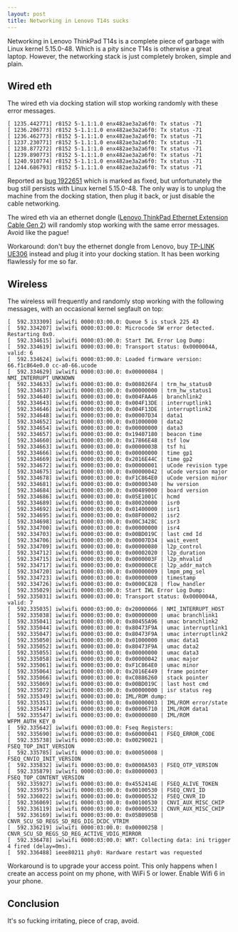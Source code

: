 ```yaml
---
layout: post
title: Networking in Lenovo T14s sucks
---
```


Networking in Lenovo ThinkPad T14s is a complete piece of garbage with
Linux kernel 5.15.0-48.
Which is a pity since T14s is otherwise a great laptop. However, the networking stack
is just completely broken, simple and plain.

## Wired eth

The wired eth via docking station will stop working randomly with these error messages.

```
[ 1235.442771] r8152 5-1.1:1.0 enx482ae3a2a6f0: Tx status -71
[ 1236.206773] r8152 5-1.1:1.0 enx482ae3a2a6f0: Tx status -71
[ 1236.462773] r8152 5-1.1:1.0 enx482ae3a2a6f0: Tx status -71
[ 1237.230771] r8152 5-1.1:1.0 enx482ae3a2a6f0: Tx status -71
[ 1238.877272] r8152 5-1.1:1.0 enx482ae3a2a6f0: Tx status -71
[ 1239.890773] r8152 5-1.1:1.0 enx482ae3a2a6f0: Tx status -71
[ 1240.910774] r8152 5-1.1:1.0 enx482ae3a2a6f0: Tx status -71
[ 1244.686793] r8152 5-1.1:1.0 enx482ae3a2a6f0: Tx status -71
```

Reported as [bug 1922651](https://bugs.launchpad.net/ubuntu/+source/linux/+bug/1922651) which is marked as fixed,
but unfortunately the bug still persists with Linux kernel 5.15.0-48. The only way
is to unplug the machine from the docking station, then plug it back, or just disable the cable networking.

The wired eth via an ethernet dongle ([Lenovo ThinkPad Ethernet Extension Cable Gen 2](https://www.verkkokauppa.com/fi/product/468930/Lenovo-ThinkPad-Ethernet-Extension-Cable-Gen-2))
will randomly stop working with the same error messages. Avoid like the pague!

Workaround: don't buy the ethernet dongle from Lenovo, buy [TP-LINK UE306](https://www.verkkokauppa.com/fi/product/743296/TP-LINK-UE306-USB-3-0-Gigabit-Ethernet-verkkokortti)
instead and plug it into your docking station. It has been working flawlessly for me so far.

## Wireless

The wireless will frequently and randomly stop working with the following messages, with an occasional kernel segfault on top:

```
[  592.333309] iwlwifi 0000:03:00.0: Queue 5 is stuck 225 43
[  592.334207] iwlwifi 0000:03:00.0: Microcode SW error detected. Restarting 0x0.
[  592.334615] iwlwifi 0000:03:00.0: Start IWL Error Log Dump:
[  592.334619] iwlwifi 0000:03:00.0: Transport status: 0x0000004A, valid: 6
[  592.334624] iwlwifi 0000:03:00.0: Loaded firmware version: 66.f1c864e0.0 cc-a0-66.ucode
[  592.334629] iwlwifi 0000:03:00.0: 0x00000084 | NMI_INTERRUPT_UNKNOWN       
[  592.334633] iwlwifi 0000:03:00.0: 0x008026F4 | trm_hw_status0
[  592.334637] iwlwifi 0000:03:00.0: 0x00000000 | trm_hw_status1
[  592.334640] iwlwifi 0000:03:00.0: 0x004FAA46 | branchlink2
[  592.334643] iwlwifi 0000:03:00.0: 0x004F13DE | interruptlink1
[  592.334646] iwlwifi 0000:03:00.0: 0x004F13DE | interruptlink2
[  592.334648] iwlwifi 0000:03:00.0: 0x00007D34 | data1
[  592.334652] iwlwifi 0000:03:00.0: 0x01000000 | data2
[  592.334654] iwlwifi 0000:03:00.0: 0x00000000 | data3
[  592.334657] iwlwifi 0000:03:00.0: 0x19407180 | beacon time
[  592.334660] iwlwifi 0000:03:00.0: 0x17866E48 | tsf low
[  592.334663] iwlwifi 0000:03:00.0: 0x0000003B | tsf hi
[  592.334666] iwlwifi 0000:03:00.0: 0x00000000 | time gp1
[  592.334669] iwlwifi 0000:03:00.0: 0x2016E44C | time gp2
[  592.334672] iwlwifi 0000:03:00.0: 0x00000001 | uCode revision type
[  592.334675] iwlwifi 0000:03:00.0: 0x00000042 | uCode version major
[  592.334678] iwlwifi 0000:03:00.0: 0xF1C864E0 | uCode version minor
[  592.334681] iwlwifi 0000:03:00.0: 0x00000340 | hw version
[  592.334684] iwlwifi 0000:03:00.0: 0x00489000 | board version
[  592.334686] iwlwifi 0000:03:00.0: 0x05E1001C | hcmd
[  592.334689] iwlwifi 0000:03:00.0: 0x80020000 | isr0
[  592.334692] iwlwifi 0000:03:00.0: 0x01400000 | isr1
[  592.334695] iwlwifi 0000:03:00.0: 0x08F00002 | isr2
[  592.334698] iwlwifi 0000:03:00.0: 0x00C3428C | isr3
[  592.334700] iwlwifi 0000:03:00.0: 0x00000000 | isr4
[  592.334703] iwlwifi 0000:03:00.0: 0x00BD019C | last cmd Id
[  592.334706] iwlwifi 0000:03:00.0: 0x00007D34 | wait_event
[  592.334709] iwlwifi 0000:03:00.0: 0x00000080 | l2p_control
[  592.334712] iwlwifi 0000:03:00.0: 0x00002020 | l2p_duration
[  592.334715] iwlwifi 0000:03:00.0: 0x0000003F | l2p_mhvalid
[  592.334717] iwlwifi 0000:03:00.0: 0x000000CE | l2p_addr_match
[  592.334720] iwlwifi 0000:03:00.0: 0x00000009 | lmpm_pmg_sel
[  592.334723] iwlwifi 0000:03:00.0: 0x00000000 | timestamp
[  592.334726] iwlwifi 0000:03:00.0: 0x0000C828 | flow_handler
[  592.335029] iwlwifi 0000:03:00.0: Start IWL Error Log Dump:
[  592.335031] iwlwifi 0000:03:00.0: Transport status: 0x0000004A, valid: 7
[  592.335035] iwlwifi 0000:03:00.0: 0x20000066 | NMI_INTERRUPT_HOST
[  592.335038] iwlwifi 0000:03:00.0: 0x00000000 | umac branchlink1
[  592.335041] iwlwifi 0000:03:00.0: 0x80455A96 | umac branchlink2
[  592.335044] iwlwifi 0000:03:00.0: 0x80473F9A | umac interruptlink1
[  592.335047] iwlwifi 0000:03:00.0: 0x80473F9A | umac interruptlink2
[  592.335050] iwlwifi 0000:03:00.0: 0x01000000 | umac data1
[  592.335052] iwlwifi 0000:03:00.0: 0x80473F9A | umac data2
[  592.335055] iwlwifi 0000:03:00.0: 0x00000000 | umac data3
[  592.335058] iwlwifi 0000:03:00.0: 0x00000042 | umac major
[  592.335061] iwlwifi 0000:03:00.0: 0xF1C864E0 | umac minor
[  592.335064] iwlwifi 0000:03:00.0: 0x2016E449 | frame pointer
[  592.335066] iwlwifi 0000:03:00.0: 0xC0886260 | stack pointer
[  592.335069] iwlwifi 0000:03:00.0: 0x00BD019C | last host cmd
[  592.335072] iwlwifi 0000:03:00.0: 0x00000000 | isr status reg
[  592.335349] iwlwifi 0000:03:00.0: IML/ROM dump:
[  592.335351] iwlwifi 0000:03:00.0: 0x00000003 | IML/ROM error/state
[  592.335447] iwlwifi 0000:03:00.0: 0x00006710 | IML/ROM data1
[  592.335547] iwlwifi 0000:03:00.0: 0x00000080 | IML/ROM WFPM_AUTH_KEY_0
[  592.335642] iwlwifi 0000:03:00.0: Fseq Registers:
[  592.335690] iwlwifi 0000:03:00.0: 0x60000041 | FSEQ_ERROR_CODE
[  592.335738] iwlwifi 0000:03:00.0: 0x00290021 | FSEQ_TOP_INIT_VERSION
[  592.335785] iwlwifi 0000:03:00.0: 0x00050008 | FSEQ_CNVIO_INIT_VERSION
[  592.335832] iwlwifi 0000:03:00.0: 0x0000A503 | FSEQ_OTP_VERSION
[  592.335879] iwlwifi 0000:03:00.0: 0x80000003 | FSEQ_TOP_CONTENT_VERSION
[  592.335927] iwlwifi 0000:03:00.0: 0x4552414E | FSEQ_ALIVE_TOKEN
[  592.335975] iwlwifi 0000:03:00.0: 0x00100530 | FSEQ_CNVI_ID
[  592.336022] iwlwifi 0000:03:00.0: 0x00000532 | FSEQ_CNVR_ID
[  592.336069] iwlwifi 0000:03:00.0: 0x00100530 | CNVI_AUX_MISC_CHIP
[  592.336119] iwlwifi 0000:03:00.0: 0x00000532 | CNVR_AUX_MISC_CHIP
[  592.336169] iwlwifi 0000:03:00.0: 0x05B0905B | CNVR_SCU_SD_REGS_SD_REG_DIG_DCDC_VTRIM
[  592.336219] iwlwifi 0000:03:00.0: 0x0000025B | CNVR_SCU_SD_REGS_SD_REG_ACTIVE_VDIG_MIRROR
[  592.336478] iwlwifi 0000:03:00.0: WRT: Collecting data: ini trigger 4 fired (delay=0ms).
[  592.336488] ieee80211 phy0: Hardware restart was requested
```

Workaround is to upgrade your access point. This only happens when I create an access point
on my phone, with WiFi 5 or lower. Enable Wifi 6 in your phone.

## Conclusion

It's so fucking irritating, piece of crap, avoid.
